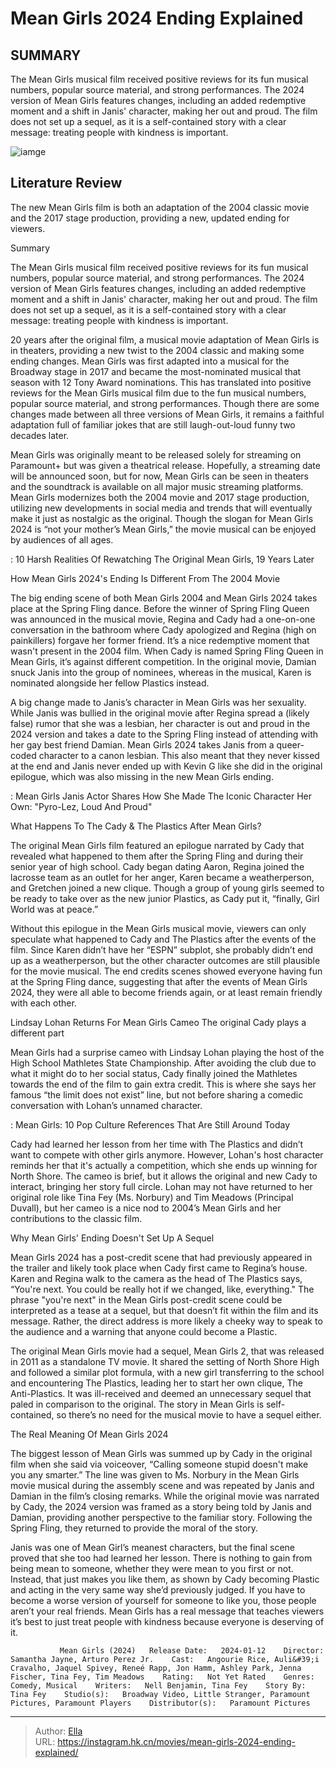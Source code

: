 # Mean Girls 2024 Ending Explained


## SUMMARY 



  The Mean Girls musical film received positive reviews for its fun musical numbers, popular source material, and strong performances.   The 2024 version of Mean Girls features changes, including an added redemptive moment and a shift in Janis&#39; character, making her out and proud.   The film does not set up a sequel, as it is a self-contained story with a clear message: treating people with kindness is important.  

![iamge](https://static1.srcdn.com/wordpress/wp-content/uploads/2024/01/0-am-angourie-rice-as-cady-heron-from-mean-girls-2024.jpg)

## Literature Review

The new Mean Girls film is both an adaptation of the 2004 classic movie and the 2017 stage production, providing a new, updated ending for viewers.





Summary

  The Mean Girls musical film received positive reviews for its fun musical numbers, popular source material, and strong performances.   The 2024 version of Mean Girls features changes, including an added redemptive moment and a shift in Janis&#39; character, making her out and proud.   The film does not set up a sequel, as it is a self-contained story with a clear message: treating people with kindness is important.  







20 years after the original film, a musical movie adaptation of Mean Girls is in theaters, providing a new twist to the 2004 classic and making some ending changes. Mean Girls was first adapted into a musical for the Broadway stage in 2017 and became the most-nominated musical that season with 12 Tony Award nominations. This has translated into positive reviews for the Mean Girls musical film due to the fun musical numbers, popular source material, and strong performances. Though there are some changes made between all three versions of Mean Girls, it remains a faithful adaptation full of familiar jokes that are still laugh-out-loud funny two decades later.

Mean Girls was originally meant to be released solely for streaming on Paramount&#43; but was given a theatrical release. Hopefully, a streaming date will be announced soon, but for now, Mean Girls can be seen in theaters and the soundtrack is available on all major music streaming platforms. Mean Girls modernizes both the 2004 movie and 2017 stage production, utilizing new developments in social media and trends that will eventually make it just as nostalgic as the original. Though the slogan for Mean Girls 2024 is “not your mother’s Mean Girls,” the movie musical can be enjoyed by audiences of all ages.




 : 10 Harsh Realities Of Rewatching The Original Mean Girls, 19 Years Later


 How Mean Girls 2024&#39;s Ending Is Different From The 2004 Movie 
          

The big ending scene of both Mean Girls 2004 and Mean Girls 2024 takes place at the Spring Fling dance. Before the winner of Spring Fling Queen was announced in the musical movie, Regina and Cady had a one-on-one conversation in the bathroom where Cady apologized and Regina (high on painkillers) forgave her former friend. It’s a nice redemptive moment that wasn&#39;t present in the 2004 film. When Cady is named Spring Fling Queen in Mean Girls, it’s against different competition. In the original movie, Damian snuck Janis into the group of nominees, whereas in the musical, Karen is nominated alongside her fellow Plastics instead.

A big change made to Janis’s character in Mean Girls was her sexuality. While Janis was bullied in the original movie after Regina spread a (likely false) rumor that she was a lesbian, her character is out and proud in the 2024 version and takes a date to the Spring Fling instead of attending with her gay best friend Damian. Mean Girls 2024 takes Janis from a queer-coded character to a canon lesbian. This also meant that they never kissed at the end and Janis never ended up with Kevin G like she did in the original epilogue, which was also missing in the new Mean Girls ending.




 : Mean Girls Janis Actor Shares How She Made The Iconic Character Her Own: &#34;Pyro-Lez, Loud And Proud&#34;



 What Happens To The Cady &amp; The Plastics After Mean Girls? 
         

The original Mean Girls film featured an epilogue narrated by Cady that revealed what happened to them after the Spring Fling and during their senior year of high school. Cady began dating Aaron, Regina joined the lacrosse team as an outlet for her anger, Karen became a weatherperson, and Gretchen joined a new clique. Though a group of young girls seemed to be ready to take over as the new junior Plastics, as Cady put it, “finally, Girl World was at peace.”

Without this epilogue in the Mean Girls musical movie, viewers can only speculate what happened to Cady and The Plastics after the events of the film. Since Karen didn’t have her “ESPN” subplot, she probably didn’t end up as a weatherperson, but the other character outcomes are still plausible for the movie musical. The end credits scenes showed everyone having fun at the Spring Fling dance, suggesting that after the events of Mean Girls 2024, they were all able to become friends again, or at least remain friendly with each other.






 Lindsay Lohan Returns For Mean Girls Cameo 
The original Cady plays a different part
          

Mean Girls had a surprise cameo with Lindsay Lohan playing the host of the High School Mathletes State Championship. After avoiding the club due to what it might do to her social status, Cady finally joined the Mathletes towards the end of the film to gain extra credit. This is where she says her famous “the limit does not exist” line, but not before sharing a comedic conversation with Lohan’s unnamed character.

 : Mean Girls: 10 Pop Culture References That Are Still Around Today

Cady had learned her lesson from her time with The Plastics and didn’t want to compete with other girls anymore. However, Lohan&#39;s host character reminds her that it&#39;s actually a competition, which she ends up winning for North Shore. The cameo is brief, but it allows the original and new Cady to interact, bringing her story full circle. Lohan may not have returned to her original role like Tina Fey (Ms. Norbury) and Tim Meadows (Principal Duvall), but her cameo is a nice nod to 2004’s Mean Girls and her contributions to the classic film.






 Why Mean Girls&#39; Ending Doesn&#39;t Set Up A Sequel 
          

Mean Girls 2024 has a post-credit scene that had previously appeared in the trailer and likely took place when Cady first came to Regina’s house. Karen and Regina walk to the camera as the head of The Plastics says, “You&#39;re next. You could be really hot if we changed, like, everything.&#34; The phrase &#34;you&#39;re next&#34; in the Mean Girls post-credit scene could be interpreted as a tease at a sequel, but that doesn’t fit within the film and its message. Rather, the direct address is more likely a cheeky way to speak to the audience and a warning that anyone could become a Plastic.

The original Mean Girls movie had a sequel, Mean Girls 2, that was released in 2011 as a standalone TV movie. It shared the setting of North Shore High and followed a similar plot formula, with a new girl transferring to the school and encountering The Plastics, leading her to start her own clique, The Anti-Plastics. It was ill-received and deemed an unnecessary sequel that paled in comparison to the original. The story in Mean Girls is self-contained, so there’s no need for the musical movie to have a sequel either.






 The Real Meaning Of Mean Girls 2024 
          

The biggest lesson of Mean Girls was summed up by Cady in the original film when she said via voiceover, “Calling someone stupid doesn&#39;t make you any smarter.” The line was given to Ms. Norbury in the Mean Girls movie musical during the assembly scene and was repeated by Janis and Damian in the film’s closing remarks. While the original movie was narrated by Cady, the 2024 version was framed as a story being told by Janis and Damian, providing another perspective to the familiar story. Following the Spring Fling, they returned to provide the moral of the story.

Janis was one of Mean Girl’s meanest characters, but the final scene proved that she too had learned her lesson. There is nothing to gain from being mean to someone, whether they were mean to you first or not. Instead, that just makes you like them, as shown by Cady becoming Plastic and acting in the very same way she’d previously judged. If you have to become a worse version of yourself for someone to like you, those people aren’t your real friends. Mean Girls has a real message that teaches viewers it’s best to just treat people with kindness because everyone is deserving of it.




               Mean Girls (2024)   Release Date:   2024-01-12    Director:   Samantha Jayne, Arturo Perez Jr.    Cast:   Angourie Rice, Auli&#39;i Cravalho, Jaquel Spivey, Reneé Rapp, Jon Hamm, Ashley Park, Jenna Fischer, Tina Fey, Tim Meadows    Rating:   Not Yet Rated    Genres:   Comedy, Musical    Writers:   Nell Benjamin, Tina Fey    Story By:   Tina Fey    Studio(s):   Broadway Video, Little Stranger, Paramount Pictures, Paramount Players    Distributor(s):   Paramount Pictures      

---

> Author: [Ella](https://instagram.hk.cn/)  
> URL: https://instagram.hk.cn/movies/mean-girls-2024-ending-explained/  

